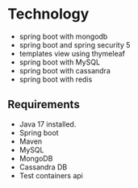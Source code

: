 # Technology

- spring boot with mongodb
- spring boot and spring security 5
- templates view using thymeleaf
- spring boot with MySQL
- spring boot with cassandra
- spring boot with redis

## Requirements

+ Java 17 installed.
+ Spring boot
+ Maven
+ MySQL
+ MongoDB 
+ Cassandra DB
+ Test containers api
